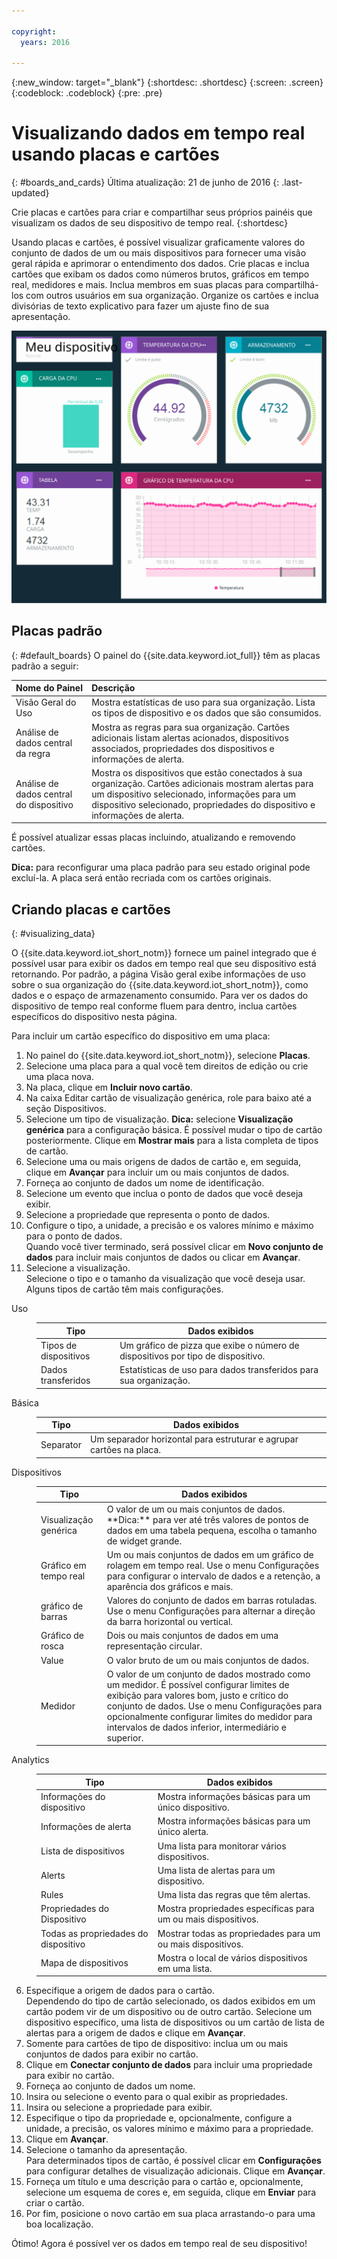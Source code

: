 ```yaml
---

copyright:
  years: 2016

---
```


{:new_window: target="\_blank"}
{:shortdesc: .shortdesc}
{:screen: .screen}
{:codeblock: .codeblock}
{:pre: .pre}

# Visualizando dados em tempo real usando placas e cartões
{: #boards_and_cards}
Última atualização: 21 de junho de 2016
{: .last-updated}

Crie placas e cartões para criar e compartilhar seus próprios painéis que visualizam os dados de seu dispositivo de tempo real.
{:shortdesc}

Usando placas e cartões, é possível visualizar graficamente valores do conjunto de dados de um ou mais dispositivos para fornecer uma visão geral rápida e aprimorar o entendimento dos dados. Crie placas e inclua cartões que exibam os dados como números brutos, gráficos em tempo real, medidores e mais. Inclua membros em suas placas para compartilhá-los com outros usuários em sua organização. Organize os cartões e inclua divisórias de texto explicativo para fazer um ajuste fino de sua apresentação.  

![Mostrando dados em tempo real com cartões.](images/boards_and_cards.svg "Mostrando dados em tempo real com cartões.")

## Placas padrão
{: #default_boards}
O painel do {{site.data.keyword.iot_full}} têm as placas padrão a seguir:

|Nome do Painel | Descrição |  
|:---|:---|  
|Visão Geral do Uso  | Mostra estatísticas de uso para sua organização. Lista os tipos de dispositivo e os dados que são consumidos.
|Análise de dados central da regra | Mostra as regras para sua organização. Cartões adicionais listam alertas acionados, dispositivos associados, propriedades dos dispositivos e informações de alerta. |  
|Análise de dados central do dispositivo | Mostra os dispositivos que estão conectados à sua organização. Cartões adicionais mostram alertas para um dispositivo selecionado, informações para um dispositivo selecionado, propriedades do dispositivo e informações de alerta. |

É possível atualizar essas placas incluindo, atualizando e removendo cartões.

**Dica:** para reconfigurar uma placa padrão para seu estado original pode excluí-la. A placa será então recriada com os cartões originais.

## Criando placas e cartões
{: #visualizing_data}

O {{site.data.keyword.iot_short_notm}} fornece um painel integrado que é possível usar para exibir os dados em tempo real que seu dispositivo está retornando. Por padrão, a página Visão geral exibe informações de uso sobre o sua organização do {{site.data.keyword.iot_short_notm}}, como dados e o espaço de armazenamento consumido. Para ver os dados do dispositivo de tempo real conforme fluem para dentro, inclua cartões específicos do dispositivo nesta página.

Para incluir um cartão específico do dispositivo em uma placa:
1. No painel do {{site.data.keyword.iot_short_notm}}, selecione **Placas**.
2. Selecione uma placa para a qual você tem direitos de edição ou crie uma placa nova.
3. Na placa, clique em **Incluir novo cartão**.
2. Na caixa Editar cartão de visualização genérica, role para baixo até a seção Dispositivos.
3. Selecione um tipo de visualização.
**Dica:** selecione **Visualização genérica** para a configuração básica. É possível mudar o tipo de cartão posteriormente.
Clique em **Mostrar mais** para a lista completa de tipos de cartão.
4.	Selecione uma ou mais origens de dados de cartão e, em seguida, clique em **Avançar** para incluir um ou mais conjuntos de dados.
 1.	Forneça ao conjunto de dados um nome de identificação.
 2. Selecione um evento que inclua o ponto de dados que você deseja exibir.
 3.	Selecione a propriedade que representa o ponto de dados.
 4.	Configure o tipo, a unidade, a precisão e os valores mínimo e máximo para o ponto de dados.  
 Quando você tiver terminado, será possível clicar em **Novo conjunto de dados** para incluir mais conjuntos de dados ou clicar em **Avançar**.
5.	Selecione a visualização.  
Selecione o tipo e o tamanho da visualização que você deseja usar.  Alguns tipos de cartão têm mais configurações.
<dl>
<dt>Uso</dt>
<dd>
<table>
<thead>
<tr>
<th>Tipo</th>
<th>Dados exibidos</th>
</tr>
</thead>
<tbody>
<tr>
<td>Tipos de dispositivos</td>
<td>Um gráfico de pizza que exibe o número de dispositivos por tipo de dispositivo.</td>
</tr><tr>
<td>Dados transferidos</td>
<td>Estatísticas de uso para dados transferidos para sua organização.</td>
</tr>
</tbody>
</table>
</dd>
<dt>Básica</dt>
<dd>
<table>
<thead>
<tr>
<th>Tipo</th>
<th>Dados exibidos</th>
</tr>
</thead>
<tbody>
<tr>
<td>Separator</td>
<td>Um separador horizontal para estruturar e agrupar cartões na placa.</td>
</tr>
</tbody>
</table>
</dd>
<dt>Dispositivos</dt>
<dd><table>
<thead>
<tr>
<th>Tipo</th>
<th>Dados exibidos</th>
</tr>
</thead>
<tbody>
<tr>
<td>Visualização genérica</td>
<td>O valor de um ou mais conjuntos de dados. </br>**Dica:** para ver até três valores de pontos de dados em uma tabela pequena, escolha o tamanho de widget grande.  </td>
</tr>
<tr>
<td>Gráfico em tempo real</td>
<td>Um ou mais conjuntos de dados em um gráfico de rolagem em tempo real. Use o menu Configurações para configurar o intervalo de dados e a retenção, a aparência dos gráficos e mais. </td>
</tr>
<tr>
<td>gráfico de barras</td>
<td>Valores do conjunto de dados em barras rotuladas. Use o menu Configurações para alternar a direção da barra horizontal ou vertical.</td>
</tr>
<tr>
<td>Gráfico de rosca</td>
<td>Dois ou mais conjuntos de dados em uma representação circular.</td>
</tr>
<tr>
<td>Value</td>
<td>O valor bruto de um ou mais conjuntos de dados.</td>
</tr>
<tr>
<td>Medidor</td>
<td>O valor de um conjunto de dados mostrado como um medidor. É possível configurar limites de exibição para valores bom, justo e crítico do conjunto de dados. Use o menu Configurações para opcionalmente configurar limites do medidor para intervalos de dados inferior, intermediário e superior.  </td>
</tr>
</tbody>
</table>
</dd>
<dt>Analytics</dt>
<dd>
<table>
<thead>
<tr>
<th>Tipo</th>
<th>Dados exibidos</th>
</tr>
</thead>
<tbody>
<tr>
<td>Informações do dispositivo</td>
<td>Mostra informações básicas para um único dispositivo.</td>
</tr>
<tr>
<td>Informações de alerta</td>
<td>Mostra informações básicas para um único alerta.</td>
</tr>
<tr>
<td>Lista de dispositivos</td>
<td>Uma lista para monitorar vários dispositivos.</td>
</tr>
<tr>
<td>Alerts</td>
<td>Uma lista de alertas para um dispositivo.</td>
</tr>
<tr>
<td>Rules</td>
<td>Uma lista das regras que têm alertas.</td>
</tr>
<tr>
<td>Propriedades do Dispositivo</td>
<td>Mostra propriedades específicas para um ou mais dispositivos.</td>
</tr>
<tr>
<td>Todas as propriedades do dispositivo</td>
<td>Mostrar todas as propriedades para um ou mais dispositivos.</td>
</tr>
<tr>
<td>Mapa de dispositivos</td>
<td>Mostra o local de vários dispositivos em uma lista.</td>
</tr>
</tbody>
</table>
</dd>
</dl>

6. Especifique a origem de dados para o cartão.  
Dependendo do tipo de cartão selecionado, os dados exibidos em um cartão podem vir de um dispositivo ou de outro cartão. Selecione um dispositivo específico, uma lista de dispositivos ou um cartão de lista de alertas para a origem de dados e clique em **Avançar**.
7. Somente para cartões de tipo de dispositivo: inclua um ou mais conjuntos de dados para exibir no cartão.   
 1. Clique em **Conectar conjunto de dados** para incluir uma propriedade para exibir no cartão.
 2. Forneça ao conjunto de dados um nome.
 3. Insira ou selecione o evento para o qual exibir as propriedades.
 4. Insira ou selecione a propriedade para exibir.
 5. Especifique o tipo da propriedade e, opcionalmente, configure a unidade, a precisão, os valores mínimo e máximo para a propriedade.  
 6. Clique em **Avançar**.
7. Selecione o tamanho da apresentação.   
Para determinados tipos de cartão, é possível clicar em **Configurações** para configurar detalhes de visualização adicionais. Clique em **Avançar**.
7. Forneça um título e uma descrição para o cartão e, opcionalmente, selecione um esquema de cores e, em seguida, clique em **Enviar** para criar o cartão.
7.	Por fim, posicione o novo cartão em sua placa arrastando-o para uma boa localização.  

Ótimo! Agora é possível ver os dados em tempo real de seu dispositivo!
